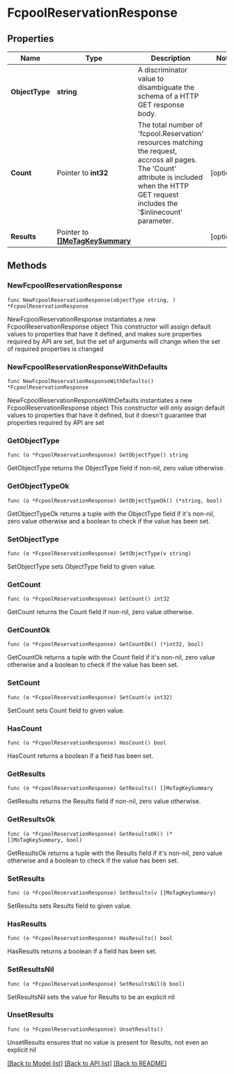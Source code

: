 # FcpoolReservationResponse

## Properties

Name | Type | Description | Notes
------------ | ------------- | ------------- | -------------
**ObjectType** | **string** | A discriminator value to disambiguate the schema of a HTTP GET response body. | 
**Count** | Pointer to **int32** | The total number of &#39;fcpool.Reservation&#39; resources matching the request, accross all pages. The &#39;Count&#39; attribute is included when the HTTP GET request includes the &#39;$inlinecount&#39; parameter. | [optional] 
**Results** | Pointer to [**[]MoTagKeySummary**](MoTagKeySummary.md) |  | [optional] 

## Methods

### NewFcpoolReservationResponse

`func NewFcpoolReservationResponse(objectType string, ) *FcpoolReservationResponse`

NewFcpoolReservationResponse instantiates a new FcpoolReservationResponse object
This constructor will assign default values to properties that have it defined,
and makes sure properties required by API are set, but the set of arguments
will change when the set of required properties is changed

### NewFcpoolReservationResponseWithDefaults

`func NewFcpoolReservationResponseWithDefaults() *FcpoolReservationResponse`

NewFcpoolReservationResponseWithDefaults instantiates a new FcpoolReservationResponse object
This constructor will only assign default values to properties that have it defined,
but it doesn't guarantee that properties required by API are set

### GetObjectType

`func (o *FcpoolReservationResponse) GetObjectType() string`

GetObjectType returns the ObjectType field if non-nil, zero value otherwise.

### GetObjectTypeOk

`func (o *FcpoolReservationResponse) GetObjectTypeOk() (*string, bool)`

GetObjectTypeOk returns a tuple with the ObjectType field if it's non-nil, zero value otherwise
and a boolean to check if the value has been set.

### SetObjectType

`func (o *FcpoolReservationResponse) SetObjectType(v string)`

SetObjectType sets ObjectType field to given value.


### GetCount

`func (o *FcpoolReservationResponse) GetCount() int32`

GetCount returns the Count field if non-nil, zero value otherwise.

### GetCountOk

`func (o *FcpoolReservationResponse) GetCountOk() (*int32, bool)`

GetCountOk returns a tuple with the Count field if it's non-nil, zero value otherwise
and a boolean to check if the value has been set.

### SetCount

`func (o *FcpoolReservationResponse) SetCount(v int32)`

SetCount sets Count field to given value.

### HasCount

`func (o *FcpoolReservationResponse) HasCount() bool`

HasCount returns a boolean if a field has been set.

### GetResults

`func (o *FcpoolReservationResponse) GetResults() []MoTagKeySummary`

GetResults returns the Results field if non-nil, zero value otherwise.

### GetResultsOk

`func (o *FcpoolReservationResponse) GetResultsOk() (*[]MoTagKeySummary, bool)`

GetResultsOk returns a tuple with the Results field if it's non-nil, zero value otherwise
and a boolean to check if the value has been set.

### SetResults

`func (o *FcpoolReservationResponse) SetResults(v []MoTagKeySummary)`

SetResults sets Results field to given value.

### HasResults

`func (o *FcpoolReservationResponse) HasResults() bool`

HasResults returns a boolean if a field has been set.

### SetResultsNil

`func (o *FcpoolReservationResponse) SetResultsNil(b bool)`

 SetResultsNil sets the value for Results to be an explicit nil

### UnsetResults
`func (o *FcpoolReservationResponse) UnsetResults()`

UnsetResults ensures that no value is present for Results, not even an explicit nil

[[Back to Model list]](../README.md#documentation-for-models) [[Back to API list]](../README.md#documentation-for-api-endpoints) [[Back to README]](../README.md)



